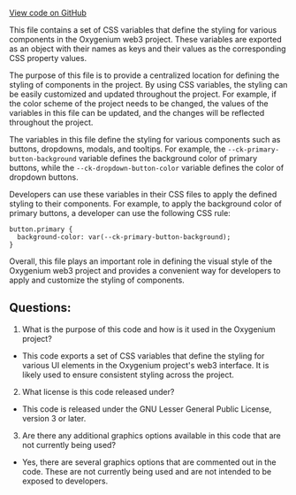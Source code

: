 [View code on GitHub](https://github.com/oxygenium/oxygenium-web3/packages/web3-react/src/styles/themes/minimal.ts)

This file contains a set of CSS variables that define the styling for various components in the Oxygenium web3 project. These variables are exported as an object with their names as keys and their values as the corresponding CSS property values. 

The purpose of this file is to provide a centralized location for defining the styling of components in the project. By using CSS variables, the styling can be easily customized and updated throughout the project. For example, if the color scheme of the project needs to be changed, the values of the variables in this file can be updated, and the changes will be reflected throughout the project.

The variables in this file define the styling for various components such as buttons, dropdowns, modals, and tooltips. For example, the `--ck-primary-button-background` variable defines the background color of primary buttons, while the `--ck-dropdown-button-color` variable defines the color of dropdown buttons. 

Developers can use these variables in their CSS files to apply the defined styling to their components. For example, to apply the background color of primary buttons, a developer can use the following CSS rule:

```
button.primary {
  background-color: var(--ck-primary-button-background);
}
```

Overall, this file plays an important role in defining the visual style of the Oxygenium web3 project and provides a convenient way for developers to apply and customize the styling of components.
## Questions: 
 1. What is the purpose of this code and how is it used in the Oxygenium project?
- This code exports a set of CSS variables that define the styling for various UI elements in the Oxygenium project's web3 interface. It is likely used to ensure consistent styling across the project.

2. What license is this code released under?
- This code is released under the GNU Lesser General Public License, version 3 or later.

3. Are there any additional graphics options available in this code that are not currently being used?
- Yes, there are several graphics options that are commented out in the code. These are not currently being used and are not intended to be exposed to developers.